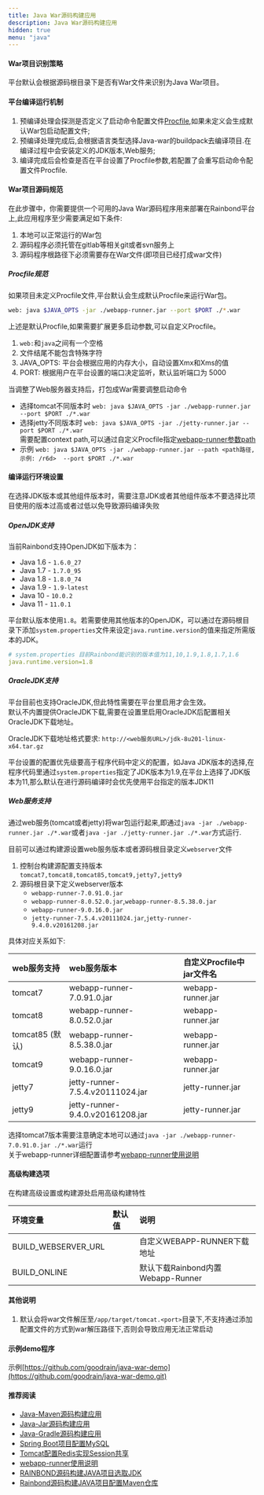 ```yaml
---
title: Java War源码构建应用
description: Java War源码构建应用
hidden: true
menu: "java"
---
```


#### War项目识别策略
平台默认会根据源码根目录下是否有War文件来识别为Java War项目。

#### 平台编译运行机制

1. 预编译处理会探测是否定义了启动命令配置文件[Procfile](../../etc/procfile/),如果未定义会生成默认War包启动配置文件;
2. 预编译处理完成后,会根据语言类型选择Java-war的buildpack去编译项目.在编译过程中会安装定义的JDK版本,Web服务;
3. 编译完成后会检查是否在平台设置了Procfile参数,若配置了会重写启动命令配置文件Procfile.

#### War项目源码规范

在此步骤中，你需要提供一个可用的Java War源码程序用来部署在Rainbond平台上,此应用程序至少需要满足如下条件:

1. 本地可以正常运行的War包
2. 源码程序必须托管在gitlab等相关git或者svn服务上
3. 源码程序根路径下必须需要存在War文件(即项目已经打成war文件)

##### Procfile规范

如果项目未定义Procfile文件,平台默认会生成默认Procfile来运行War包。

```bash
web: java $JAVA_OPTS -jar ./webapp-runner.jar --port $PORT ./*.war
```

上述是默认Procfile,如果需要扩展更多启动参数,可以自定义Procfile。


1. `web:`和`java`之间有一个空格
2. 文件结尾不能包含特殊字符
3. JAVA_OPTS: 平台会根据应用的内存大小，自动设置Xmx和Xms的值
4. PORT: 根据用户在平台设置的端口决定监听，默认监听端口为 5000



当调整了Web服务器支持后，打包成War需要调整启动命令  
- 选择tomcat不同版本时 `web: java $JAVA_OPTS -jar ./webapp-runner.jar --port $PORT ./*.war`  
- 选择jetty不同版本时 `web: java $JAVA_OPTS -jar ./jetty-runner.jar --port $PORT ./*.war`  
需要配置context path,可以通过自定义Procfile指定[webapp-runner参数path](https://github.com/jsimone/webapp-runner#options)  
- 示例 `web: java $JAVA_OPTS -jar ./webapp-runner.jar --path <path路径,示例: /r6d>  --port $PORT ./*.war` 


#### 编译运行环境设置


在选择JDK版本或其他组件版本时，需要注意JDK或者其他组件版本不要选择比项目使用的版本过高或者过低以免导致源码编译失败


##### OpenJDK支持

当前Rainbond支持OpenJDK如下版本为：

- Java 1.6 - `1.6.0_27`
- Java 1.7 - `1.7.0_95`
- Java 1.8 - `1.8.0_74`
- Java 1.9 - `1.9-latest`
- Java 10  - `10.0.2`
- Java 11  - `11.0.1`

平台默认版本使用`1.8`。若需要使用其他版本的OpenJDK，可以通过在源码根目录下添加`system.properties`文件来设定`java.runtime.version`的值来指定所需版本的JDK。

```yaml
# system.properties 目前Rainbond能识别的版本值为11,10,1.9,1.8,1.7,1.6
java.runtime.version=1.8
```

##### OracleJDK支持

平台目前也支持OracleJDK,但此特性需要在平台里启用才会生效。  
默认不内置提供OracleJDK下载,需要在设置里启用OracleJDK后配置相关OracleJDK下载地址。

OracleJDK下载地址格式要求: `http://<web服务URL>/jdk-8u201-linux-x64.tar.gz`


平台设置的配置优先级要高于程序代码中定义的配置，如Java JDK版本的选择,在程序代码里通过`system.properties`指定了JDK版本为1.9,在平台上选择了JDK版本为11,那么默认在进行源码编译时会优先使用平台指定的版本JDK11


##### Web服务支持

通过web服务(tomcat或者jetty)将war包运行起来,即通过`java -jar ./webapp-runner.jar ./*.war`或者`java -jar ./jetty-runner.jar ./*.war`方式运行.

目前可以通过构建源设置web服务版本或者源码根目录定义`webserver`文件

1. 控制台构建源配置支持版本 `tomcat7,tomcat8,tomcat85,tomcat9,jetty7,jetty9`  
2. 源码根目录下定义webserver版本 
    - `webapp-runner-7.0.91.0.jar`
    - `webapp-runner-8.0.52.0.jar`,`webapp-runner-8.5.38.0.jar`
    - `webapp-runner-9.0.16.0.jar`
    - `jetty-runner-7.5.4.v20111024.jar`,`jetty-runner-9.4.0.v20161208.jar`  

具体对应关系如下:

| web服务支持     | web服务版本        | 自定义Procfile中jar文件名                    |
| :------- | :----------- | :----------------------- |
| tomcat7   | webapp-runner-7.0.91.0.jar | webapp-runner.jar |
| tomcat8 | webapp-runner-8.0.52.0.jar | webapp-runner.jar |
| tomcat85 (默认) | webapp-runner-8.5.38.0.jar | webapp-runner.jar |
| tomcat9 | webapp-runner-9.0.16.0.jar | webapp-runner.jar |
| jetty7 | jetty-runner-7.5.4.v20111024.jar | jetty-runner.jar |
| jetty9 | jetty-runner-9.4.0.v20161208.jar | jetty-runner.jar |


选择tomcat7版本需要注意确定本地可以通过`java -jar ./webapp-runner-7.0.91.0.jar ./*.war`运行  
关于webapp-runner详细配置请参考[webapp-runner使用说明](/docs/user-manual/app-creation/language-support/java_more/webapp-runner/)


#### 高级构建选项

在构建高级设置或构建源处启用高级构建特性

| 环境变量     | 默认值        | 说明                     |
| :------- | :----------- | :----------------------- |
| BUILD_WEBSERVER_URL   |         | 自定义WEBAPP-RUNNER下载地址                    |
| BUILD_ONLINE |  | 默认下载Rainbond内置Webapp-Runner |

#### 其他说明

1. 默认会将war文件解压至`/app/target/tomcat.<port>`目录下,不支持通过添加配置文件的方式到war解压路径下,否则会导致应用无法正常启动

#### 示例demo程序

示例[https://github.com/goodrain/java-war-demo](https://github.com/goodrain/java-war-demo.git)

#### 推荐阅读

- [Java-Maven源码构建应用](../java-maven/)
- [Java-Jar源码构建应用](../java-jar/)
- [Java-Gradle源码构建应用](../java-gradle/)
- [Spring Boot项目配置MySQL](../spring-boot-mysql/)
- [Tomcat配置Redis实现Session共享](../tomcat-redis-session)
- [webapp-runner使用说明](/docs/user-manual/app-creation/language-support/java_more/webapp-runner/)
- [RAINBOND源码构建JAVA项目选取JDK](/docs/advanced-scenarios/devops/how-to-select-jdk/)
- [Rainbond源码构建JAVA项目配置Maven仓库](/docs/advanced-scenarios/devops/how-to-config-maven/)
